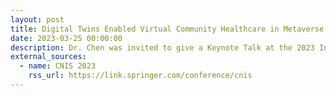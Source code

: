 ```yaml
---
layout: post
title: Digital Twins Enabled Virtual Community Healthcare in Metaverse Era
date: 2023-03-25 00:00:00
description: Dr. Chen was invited to give a Keynote Talk at the 2023 International Congress on Communications, Networking, and Information Systems (CNIS 2023), Guilin, China.
external_sources:
  - name: CNIS 2023
    rss_url: https://link.springer.com/conference/cnis
---
```

